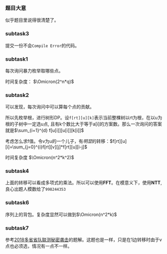 ### 题目大意

似乎题目里说得很清楚了。

### subtask3

提交一份不会`Compile Error`的代码。

### subtask1

每次询问暴力枚举取哪些点。

时间复杂度： $\Omicron(2^n*q)$

### subtask2

可以发现，每次询问中可以算每个点的贡献。

所以先枚举根，进行树形DP。设`f[rt][u][k]`表示当前整棵树以rt为根，在以u为根的子树中一定选u点,
且有k个数比大于等于a[i]的方案数。那么一次询问的答案就是$\sum_{i=1}^{d} f[u[i]][u[i]][k[i]]$

考虑怎么求f值。令v为u的一个儿子，有*明显*的转移：$f[rt][u][i]=\sum_{j=0}^{i}f[rt][v][j]*f[rt][u][i-j]$

时间复杂度 $\Omicron(n^2*k^2)$

### subtask4

上面的转移可以看成多项式的乘法。所以可以使用**FFT**。在模意义下，使用**NTT**,良心出题人模数给了`998244353`

### subtask6

序列上的背包。复杂度显然可以做到$\Omicron(n^2*k)$

### subtask7

参考[2018多省省队联测秘密袭击](http://akteam.top/wordpress/index.php/2018/04/10/bzoj5250/)的题解。这题也是一样，只是在1边转移时由于v点也必须选，情况有一点不一样。
